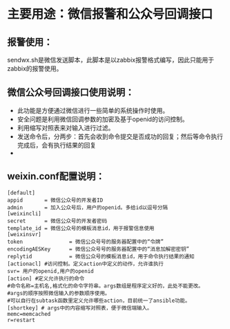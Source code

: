 # 主要用途：微信报警和公众号回调接口

## 报警使用：
sendwx.sh是微信发送脚本，此脚本是以zabbix报警格式编写，因此只能用于zabbix的报警使用。

## 微信公众号回调接口使用说明：
* 此功能是方便通过微信进行一些简单的系统操作时使用。
* 安全问题是利用微信回调参数的加密及基于openid的访问控制。
* 利用缩写对照表来对输入进行过滤。
* 发送命令后，分两步：首先会收到命令提交是否成功的回复；然后等命令执行完成后，会有执行结果的回复
*


## weixin.conf配置说明：
<pre><code>[default]
appid       = 微信公众号的开发者ID
admin       = 加入公众号后，用户的openid。多给id以逗号分隔
[weixincli]
secret      = 微信公众号的开发者密码
template_id = 微信公众号的模板消息id，用于报警信息使用
[weixinsvr]
token               = 微信公众号号的服务器配置中的“令牌”
encodingAESKey      = 微信公众号号的服务器配置中的“消息加解密密钥”
replytid            = 微信公众号的模板消息id，用于命令执行结果的通知
[actionacl] #访问控制。定义action中定义的动作，允许谁执行
svr= 用户的openid,用户的openid
[action] #定义允许执行的命令
#命令名称=主机名,格式化的命令字符串。args数组是程序定义好的，此处不能更改。
#args的顺序按照微信输入的参数顺序使用。
#可以自行在subtask函数里定义允许哪些action，目前统一了ansible功能。
[shortkey] # args中的内容缩写对照表，便于微信端输入。
memc=memcached
r=restart
</pre></code>

